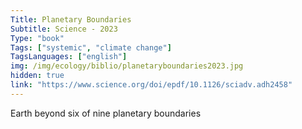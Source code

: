 ```yaml
---
Title: Planetary Boundaries
Subtitle: Science - 2023
Type: "book"
Tags: ["systemic", "climate change"]
TagsLanguages: ["english"]
img: /img/ecology/biblio/planetaryboundaries2023.jpg
hidden: true
link: "https://www.science.org/doi/epdf/10.1126/sciadv.adh2458"
---
```


Earth beyond six of nine planetary boundaries